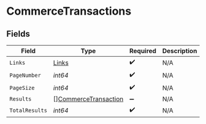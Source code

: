 # CommerceTransactions


## Fields

| Field                                                               | Type                                                                | Required                                                            | Description                                                         |
| ------------------------------------------------------------------- | ------------------------------------------------------------------- | ------------------------------------------------------------------- | ------------------------------------------------------------------- |
| `Links`                                                             | [Links](../../models/shared/links.md)                               | :heavy_check_mark:                                                  | N/A                                                                 |
| `PageNumber`                                                        | *int64*                                                             | :heavy_check_mark:                                                  | N/A                                                                 |
| `PageSize`                                                          | *int64*                                                             | :heavy_check_mark:                                                  | N/A                                                                 |
| `Results`                                                           | [][CommerceTransaction](../../models/shared/commercetransaction.md) | :heavy_minus_sign:                                                  | N/A                                                                 |
| `TotalResults`                                                      | *int64*                                                             | :heavy_check_mark:                                                  | N/A                                                                 |